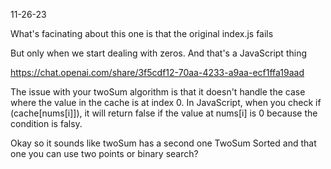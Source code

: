 11-26-23

What's facinating about this one is that the original index.js fails

But only when we start dealing with zeros. And that's a JavaScript thing

https://chat.openai.com/share/3f5cdf12-70aa-4233-a9aa-ecf1ffa19aad


The issue with your twoSum algorithm is that it doesn't handle the case where the value in the cache is at index 0. In JavaScript, when you check if (cache[nums[i]]), it will return false if the value at nums[i] is 0 because the condition is falsy.

Okay so it sounds like twoSum has a second one TwoSum Sorted and that one you can use 
two points or binary search?